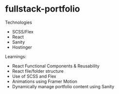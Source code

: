 # fullstack-portfolio

Technologies
 - SCSS/Flex
 - React
 - Sanity
 - Hostinger

Learnings:
 - React Functional Components & Reusability
 - React file/folder structure
 - Use of SCSS and Flex
 - Animations using Framer Motion
 - Dynamically manage portfolio content using Sanity